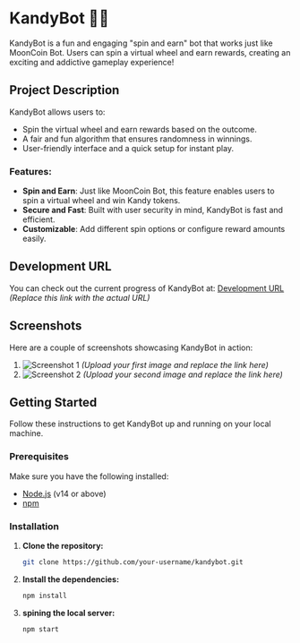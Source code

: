 # KandyBot 🎰🍬

KandyBot is a fun and engaging "spin and earn" bot that works just like MoonCoin Bot. Users can spin a virtual wheel and earn rewards, creating an exciting and addictive gameplay experience!

## Project Description

KandyBot allows users to:

- Spin the virtual wheel and earn rewards based on the outcome.
- A fair and fun algorithm that ensures randomness in winnings.
- User-friendly interface and a quick setup for instant play.

### Features:

- **Spin and Earn**: Just like MoonCoin Bot, this feature enables users to spin a virtual wheel and win Kandy tokens.
- **Secure and Fast**: Built with user security in mind, KandyBot is fast and efficient.
- **Customizable**: Add different spin options or configure reward amounts easily.

## Development URL

You can check out the current progress of KandyBot at:
[Development URL](#) _(Replace this link with the actual URL)_

## Screenshots

Here are a couple of screenshots showcasing KandyBot in action:

1. ![Screenshot 1](#) _(Upload your first image and replace the link here)_
2. ![Screenshot 2](#) _(Upload your second image and replace the link here)_

## Getting Started

Follow these instructions to get KandyBot up and running on your local machine.

### Prerequisites

Make sure you have the following installed:

- [Node.js](https://nodejs.org/) (v14 or above)
- [npm](https://www.npmjs.com/)

### Installation

1. **Clone the repository:**

   ```bash
   git clone https://github.com/your-username/kandybot.git
   ```

2. **Install the dependencies:**

   ```bash
   npm install
   ```

3. **spining the local server:**

   ```bash
   npm start
   ```
